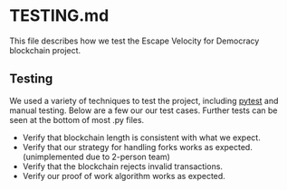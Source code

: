 # TESTING.md

This file describes how we test the Escape Velocity for Democracy blockchain project.

## Testing

We used a variety of techniques to test the project, including [pytest](https://docs.pytest.org/en/latest/) and manual testing. Below are a few our our test cases. Further tests can be seen at the bottom of most .py files.
- Verify that blockchain length is consistent with what we expect.
- Verify that our strategy for handling forks works as expected. (unimplemented due to 2-person team)
- Verify that the blockchain rejects invalid transactions.
- Verify our proof of work algorithm works as expected.
